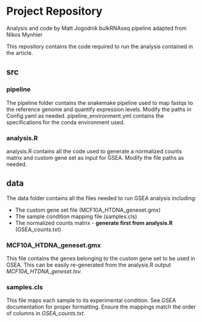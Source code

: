 # Project Repository

Analysis and code by Matt Jogodnik
bulkRNAseq pipeline adapted from Nikos Mynhier

This repository contains the code required to run the analysis contained in the article.

## src

### pipeline

The pipeline folder contains the snakemake pipeline used to map fastqs to the reference genome and quantify expression levels. Modify the paths in Config.yaml as needed. pipeline_environment.yml contains the specifications for the conda environment used.

### analysis.R

analysis.R contains all the code used to generate a normalized counts matrix and custom gene set as input for GSEA. Modify the file paths as needed.

## data

The data folder contains all the files needed to run GSEA analysis including:

- The custom gene set file (MCF10A_HTDNA_geneset.gmx)
- The sample condition mapping file (samples.cls)
- The normalized counts matrix - **generate first from analysis.R** (GSEA_counts.txt)

### MCF10A_HTDNA_geneset.gmx

This file contains the genes belonging to the custom gene set to be used in GSEA. This can be easily re-generated from the analysis.R output *MCF10A_HTDNA_geneset.tsv*.

### samples.cls

This file maps each sample to its experimental condition. See GSEA documentation for proper formatting. Ensure the mappings match the order of columns in *GSEA_counts.txt*.